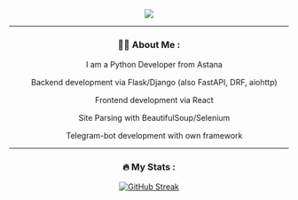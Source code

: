 <div id="header" align="center">
  <img src="https://media.giphy.com/media/ndSat6hAmqXnO/giphy.gif">

---

### :woman_technologist: About Me :

<img src="https://logos-download.com/wp-content/uploads/2016/10/Python_logo_icon.png" width="15"> I am a Python Developer from Astana

 <img src="https://koskomp.ru/wp-content/uploads/2015/11/Google-chrome.png" width="15"> Backend development via Flask/Django (also FastAPI, DRF, aiohttp)
  
 <img src="https://koskomp.ru/wp-content/uploads/2015/11/Google-chrome.png" width="15"> Frontend development via React
 
 <img src="https://static.tildacdn.com/tild6136-6163-4338-b963-633534396630/425-4252314_free-png.png" width="15"> Site Parsing with BeautifulSoup/Selenium
 
 <img src="https://avatars.githubusercontent.com/u/22441832?v=4" width="15"> Telegram-bot development with own framework

---

### :fire: My Stats :


[![GitHub Streak](http://github-readme-streak-stats.herokuapp.com?user=EluciferE&theme=dark&hide_border=true)](https://git.io/streak-stats)

</div>
